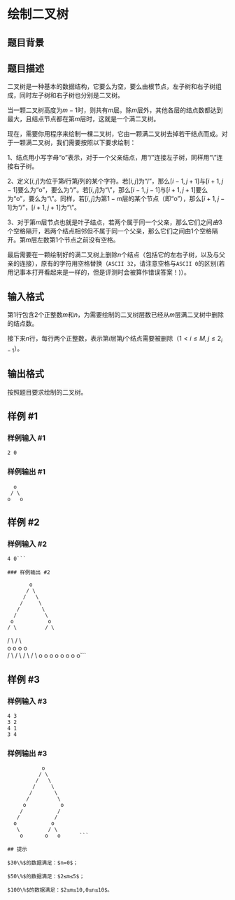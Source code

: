 # 绘制二叉树

## 题目背景



## 题目描述

二叉树是一种基本的数据结构，它要么为空，要么由根节点，左子树和右子树组成，同时左子树和右子树也分别是二叉树。

当一颗二叉树高度为$m-1$时，则共有$m$层。除$m$层外，其他各层的结点数都达到最大，且结点节点都在第$m$层时，这就是一个满二叉树。

现在，需要你用程序来绘制一棵二叉树，它由一颗满二叉树去掉若干结点而成。对于一颗满二叉树，我们需要按照以下要求绘制：

1、结点用小写字母“o”表示，对于一个父亲结点，用“/”连接左子树，同样用“\”连接右子树。

2、定义$[i,j$]为位于第$i$行第$j$列的某个字符。若$[i,j]$为“/”，那么$[i-1,j+1]$与$[i+1,j-1]$要么为“o”，要么为“/”。若$[i,j]$为“\”，那么$[i-1,j-1]$与$[i+1,j+1]$要么为“o”，要么为“\”。同样，若$[i,j]$为第$1-m$层的某个节点（即“o”），那么$[i+1,j-1]$为“/”，$[i+1,j+1]$为“\”。

3、对于第$m$层节点也就是叶子结点，若两个属于同一个父亲，那么它们之间$由3$个空格隔开，若两个结点相邻但不属于同一个父亲，那么它们之间由$1$个空格隔开。第$m$层左数第$1$个节点之前没有空格。

最后需要在一颗绘制好的满二叉树上删除$n$个结点（包括它的左右子树，以及与父亲的连接），原有的字符用空格替换（`ASCII 32`，请注意空格与`ASCII 0`的区别(若用记事本打开看起来是一样的，但是评测时会被算作错误答案！)）。


## 输入格式

第$1$行包含$2$个正整数$m$和$n$，为需要绘制的二叉树层数已经从$m$层满二叉树中删除的结点数。

接下来$n$行，每行两个正整数，表示第$i$层第$j$个结点需要被删除（$1<i≤M,j≤2_{i-1}$）。


## 输出格式

按照题目要求绘制的二叉树。


## 样例 #1

### 样例输入 #1
```
2 0
```

### 样例输出 #1

```
  o  
 / \ 
o   o
```

## 样例 #2

### 样例输入 #2
```
4 0```

### 样例输出 #2

```
           o           
          / \          
         /   \         
        /     \        
       /       \       
      /         \      
     o           o     
    / \         / \    
   /   \       /   \   
  o     o     o     o  
 / \   / \   / \   / \ 
o   o o   o o   o o   o```

## 样例 #3

### 样例输入 #3
```
4 3
3 2
4 1
3 4
```

### 样例输出 #3

```
           o           
          / \          
         /   \         
        /     \        
       /       \       
      /         \      
     o           o     
    /           /      
   /           /       
  o           o        
   \         / \       
    o       o   o      ```

## 提示

$30\%$的数据满足：$n=0$；

$50\%$的数据满足：$2≤m≤5$；

$100\%$的数据满足：$2≤m≤10,0≤n≤10$。

